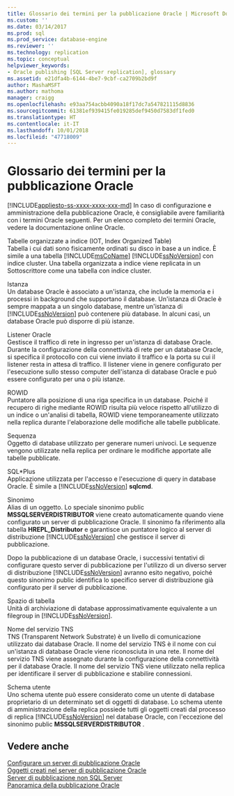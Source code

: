 ```yaml
---
title: Glossario dei termini per la pubblicazione Oracle | Microsoft Docs
ms.custom: ''
ms.date: 03/14/2017
ms.prod: sql
ms.prod_service: database-engine
ms.reviewer: ''
ms.technology: replication
ms.topic: conceptual
helpviewer_keywords:
- Oracle publishing [SQL Server replication], glossary
ms.assetid: e21dfa4b-6144-4be7-9cbf-ca2709b2bd9f
author: MashaMSFT
ms.author: mathoma
manager: craigg
ms.openlocfilehash: e93aa754acbb4090a18f17dc7a547821115d8836
ms.sourcegitcommit: 61381ef939415fe019285def9450d7583df1fed0
ms.translationtype: HT
ms.contentlocale: it-IT
ms.lasthandoff: 10/01/2018
ms.locfileid: "47718009"
---
```

# <a name="glossary-of-terms-for-oracle-publishing"></a>Glossario dei termini per la pubblicazione Oracle
[!INCLUDE[appliesto-ss-xxxx-xxxx-xxx-md](../../../includes/appliesto-ss-xxxx-xxxx-xxx-md.md)]
  In caso di configurazione e amministrazione della pubblicazione Oracle, è consigliabile avere familiarità con i termini Oracle seguenti. Per un elenco completo dei termini Oracle, vedere la documentazione online Oracle.  
  
 Tabelle organizzate a indice (IOT, Index Organized Table)  
 Tabella i cui dati sono fisicamente ordinati su disco in base a un indice. È simile a una tabella [!INCLUDE[msCoName](../../../includes/msconame-md.md)] [!INCLUDE[ssNoVersion](../../../includes/ssnoversion-md.md)] con indice cluster. Una tabella organizzata a indice viene replicata in un Sottoscrittore come una tabella con indice cluster.  
  
 Istanza  
 Un database Oracle è associato a un'istanza, che include la memoria e i processi in background che supportano il database. Un'istanza di Oracle è sempre mappata a un singolo database, mentre un'istanza di [!INCLUDE[ssNoVersion](../../../includes/ssnoversion-md.md)] può contenere più database. In alcuni casi, un database Oracle può disporre di più istanze.  
  
 Listener Oracle  
 Gestisce il traffico di rete in ingresso per un'istanza di database Oracle. Durante la configurazione della connettività di rete per un database Oracle, si specifica il protocollo con cui viene inviato il traffico e la porta su cui il listener resta in attesa di traffico. Il listener viene in genere configurato per l'esecuzione sullo stesso computer dell'istanza di database Oracle e può essere configurato per una o più istanze.  
  
 ROWID  
 Puntatore alla posizione di una riga specifica in un database. Poiché il recupero di righe mediante ROWID risulta più veloce rispetto all'utilizzo di un indice o un'analisi di tabella, ROWID viene temporaneamente utilizzato nella replica durante l'elaborazione delle modifiche alle tabelle pubblicate.  
  
 Sequenza  
 Oggetto di database utilizzato per generare numeri univoci. Le sequenze vengono utilizzate nella replica per ordinare le modifiche apportate alle tabelle pubblicate.  
  
 SQL\*Plus  
 Applicazione utilizzata per l'accesso e l'esecuzione di query in database Oracle. È simile a [!INCLUDE[ssNoVersion](../../../includes/ssnoversion-md.md)] **sqlcmd**.  
  
 Sinonimo  
 Alias di un oggetto. Lo speciale sinonimo public **MSSQLSERVERDISTRIBUTOR** viene creato automaticamente quando viene configurato un server di pubblicazione Oracle. Il sinonimo fa riferimento alla tabella **HREPL_Distributor** e garantisce un puntatore logico al server di distribuzione [!INCLUDE[ssNoVersion](../../../includes/ssnoversion-md.md)] che gestisce il server di pubblicazione.  
  
 Dopo la pubblicazione di un database Oracle, i successivi tentativi di configurare questo server di pubblicazione per l'utilizzo di un diverso server di distribuzione [!INCLUDE[ssNoVersion](../../../includes/ssnoversion-md.md)] avranno esito negativo, poiché questo sinonimo public identifica lo specifico server di distribuzione già configurato per il server di pubblicazione.  
  
 Spazio di tabella  
 Unità di archiviazione di database approssimativamente equivalente a un filegroup in [!INCLUDE[ssNoVersion](../../../includes/ssnoversion-md.md)].  
  
 Nome del servizio TNS  
 TNS (Transparent Network Substrate) è un livello di comunicazione utilizzato dai database Oracle. Il nome del servizio TNS è il nome con cui un'istanza di database Oracle viene riconosciuta in una rete. Il nome del servizio TNS viene assegnato durante la configurazione della connettività per il database Oracle. Il nome del servizio TNS viene utilizzato nella replica per identificare il server di pubblicazione e stabilire connessioni.  
  
 Schema utente  
 Uno schema utente può essere considerato come un utente di database proprietario di un determinato set di oggetti di database. Lo schema utente di amministrazione della replica possiede tutti gli oggetti creati dal processo di replica [!INCLUDE[ssNoVersion](../../../includes/ssnoversion-md.md)] nel database Oracle, con l'eccezione del sinonimo public **MSSQLSERVERDISTRIBUTOR** .  
  
## <a name="see-also"></a>Vedere anche  
 [Configurare un server di pubblicazione Oracle](../../../relational-databases/replication/non-sql/configure-an-oracle-publisher.md)   
 [Oggetti creati nel server di pubblicazione Oracle](../../../relational-databases/replication/non-sql/objects-created-on-the-oracle-publisher.md)   
 [Server di pubblicazione non SQL Server](../../../relational-databases/replication/non-sql/non-sql-server-publishers.md)   
 [Panoramica della pubblicazione Oracle](../../../relational-databases/replication/non-sql/oracle-publishing-overview.md)  
  
  
